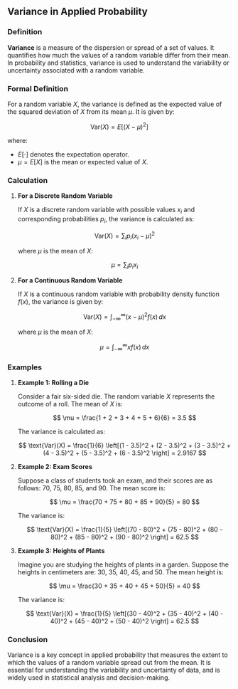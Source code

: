 ## Variance in Applied Probability

### Definition

**Variance** is a measure of the dispersion or spread of a set of values. It quantifies how much the values of a random variable differ from their mean. In probability and statistics, variance is used to understand the variability or uncertainty associated with a random variable.

### Formal Definition

For a random variable $X$, the variance is defined as the expected value of the squared deviation of $X$ from its mean $\mu$. It is given by:

$$ \text{Var}(X) = E[(X - \mu)^2] $$

where:

- $E[\cdot]$ denotes the expectation operator.
- $\mu = E[X]$ is the mean or expected value of $X$.

### Calculation

1. **For a Discrete Random Variable**

   If $X$ is a discrete random variable with possible values $x_i$ and corresponding probabilities $p_i$, the variance is calculated as:

   $$ \text{Var}(X) = \sum_{i} p_i (x_i - \mu)^2 $$

   where $\mu$ is the mean of $X$:

   $$ \mu = \sum_{i} p_i x_i $$

2. **For a Continuous Random Variable**

   If $X$ is a continuous random variable with probability density function $f(x)$, the variance is given by:

   $$ \text{Var}(X) = \int_{-\infty}^{\infty} (x - \mu)^2 f(x) \, dx $$

   where $\mu$ is the mean of $X$:

   $$ \mu = \int_{-\infty}^{\infty} x f(x) \, dx $$

### Examples

1. **Example 1: Rolling a Die**

   Consider a fair six-sided die. The random variable $X$ represents the outcome of a roll. The mean of $X$ is:

   $$ \mu = \frac{1 + 2 + 3 + 4 + 5 + 6}{6} = 3.5 $$

   The variance is calculated as:

   $$ \text{Var}(X) = \frac{1}{6} \left[(1 - 3.5)^2 + (2 - 3.5)^2 + (3 - 3.5)^2 + (4 - 3.5)^2 + (5 - 3.5)^2 + (6 - 3.5)^2 \right] = 2.9167 $$

2. **Example 2: Exam Scores**

   Suppose a class of students took an exam, and their scores are as follows: 70, 75, 80, 85, and 90. The mean score is:

   $$ \mu = \frac{70 + 75 + 80 + 85 + 90}{5} = 80 $$

   The variance is:

   $$ \text{Var}(X) = \frac{1}{5} \left[(70 - 80)^2 + (75 - 80)^2 + (80 - 80)^2 + (85 - 80)^2 + (90 - 80)^2 \right] = 62.5 $$

3. **Example 3: Heights of Plants**

   Imagine you are studying the heights of plants in a garden. Suppose the heights in centimeters are: 30, 35, 40, 45, and 50. The mean height is:

   $$ \mu = \frac{30 + 35 + 40 + 45 + 50}{5} = 40 $$

   The variance is:

   $$ \text{Var}(X) = \frac{1}{5} \left[(30 - 40)^2 + (35 - 40)^2 + (40 - 40)^2 + (45 - 40)^2 + (50 - 40)^2 \right] = 62.5 $$

### Conclusion

Variance is a key concept in applied probability that measures the extent to which the values of a random variable spread out from the mean. It is essential for understanding the variability and uncertainty of data, and is widely used in statistical analysis and decision-making.
